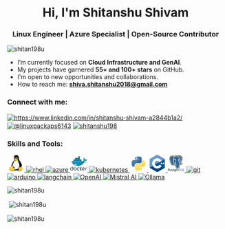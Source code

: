 <h1 align="center">Hi, I'm Shitanshu Shivam</h1>
<h3 align="center">Linux Engineer | Azure Specialist | Open-Source Contributor</h3>

<p align="left">
  <img src="https://komarev.com/ghpvc/?username=shitan198u&label=Profile%20views&color=0e75b6&style=flat" alt="shitan198u" /> 
</p>

- I’m currently focused on **Cloud Infrastructure and GenAI**.
- My projects have garnered **55+ and 100+ stars** on GitHub.
- I'm open to new opportunities and collaborations.
- How to reach me: **shiva.shitanshu2018@gmail.com**

<h3 align="left">Connect with me:</h3>
<p align="left">
<a href="https://linkedin.com/in/https://www.linkedin.com/in/shitanshu-shivam/" target="blank"><img align="center" src="https://raw.githubusercontent.com/rahuldkjain/github-profile-readme-generator/master/src/images/icons/Social/linked-in-alt.svg" alt="https://www.linkedin.com/in/shitanshu-shivam-a2844b1a2/" height="30" width="40" /></a>
<a href="https://www.youtube.com/@linuxpackaps6143" target="blank"><img align="center" src="https://raw.githubusercontent.com/rahuldkjain/github-profile-readme-generator/master/src/images/icons/Social/youtube.svg" alt="@linuxpackaps6143" height="30" width="40" /></a>
<a href="https://codeforces.com/profile/shitanshu198" target="blank"><img align="center" src="https://raw.githubusercontent.com/rahuldkjain/github-profile-readme-generator/master/src/images/icons/Social/codeforces.svg" alt="shitanshu198" height="30" width="40" /></a>
</p>

<h3 align="left">Skills and Tools:</h3>
<p align="left"> 
  <a href="https://www.linux.org/" target="_blank" rel="noreferrer"> 
    <img src="https://raw.githubusercontent.com/devicons/devicon/master/icons/linux/linux-original.svg" alt="linux" width="40" height="40"/> 
  </a>
  <a href="https://www.redhat.com/en/technologies/linux-platforms/enterprise-linux" target="_blank" rel="noreferrer"> 
    <img src="https://www.vectorlogo.zone/logos/redhat/redhat-icon.svg" alt="rhel" width="40" height="40"/> 
  </a>
  <a href="https://azure.microsoft.com/" target="_blank" rel="noreferrer"> 
    <img src="https://www.vectorlogo.zone/logos/microsoft_azure/microsoft_azure-icon.svg" alt="azure" width="40" height="40"/> 
  </a>
  <a href="https://www.docker.com/" target="_blank" rel="noreferrer"> 
    <img src="https://raw.githubusercontent.com/devicons/devicon/master/icons/docker/docker-original-wordmark.svg" alt="docker" width="40" height="40"/> 
  </a> 
  <a href="https://kubernetes.io" target="_blank" rel="noreferrer"> 
    <img src="https://www.vectorlogo.zone/logos/kubernetes/kubernetes-icon.svg" alt="kubernetes" width="40" height="40"/> 
  </a>
  <a href="https://www.python.org" target="_blank" rel="noreferrer"> 
    <img src="https://raw.githubusercontent.com/devicons/devicon/master/icons/python/python-original.svg" alt="python" width="40" height="40"/> 
  </a> 
  <a href="https://www.w3schools.com/cpp/" target="_blank" rel="noreferrer"> 
    <img src="https://raw.githubusercontent.com/devicons/devicon/master/icons/cplusplus/cplusplus-original.svg" alt="cplusplus" width="40" height="40"/> 
  </a> 
  <a href="https://www.postgresql.org" target="_blank" rel="noreferrer"> 
    <img src="https://raw.githubusercontent.com/devicons/devicon/master/icons/postgresql/postgresql-original-wordmark.svg" alt="postgresql" width="40" height="40"/> 
  </a>
  <a href="https://git-scm.com/" target="_blank" rel="noreferrer"> 
    <img src="https://www.vectorlogo.zone/logos/git-scm/git-scm-icon.svg" alt="git" width="40" height="40"/> 
  </a> 
  <a href="https://arduino.cc/" target="_blank" rel="noreferrer"> 
    <img src="https://cdn.worldvectorlogo.com/logos/arduino-1.svg" alt="arduino" width="40" height="40"/> 
  </a>
  <a href="https://www.langchain.com/" target="_blank" rel="noreferrer"> 
    <img src="https://registry.npmmirror.com/@lobehub/icons-static-png/latest/files/light/langchain-color.png" alt="langchain" width="40" height="40"/> 
  </a>
  <a href="https://openai.com/">
    <img src="https://registry.npmmirror.com/@lobehub/icons-static-png/latest/files/dark/openai.png" alt="OpenAI" width="40" height="40"/>
  </a>
  <a href="https://mistral.ai/">
    <img src="https://registry.npmmirror.com/@lobehub/icons-static-png/latest/files/dark/mistral-color.png" alt="Mistral AI" width="40" height="40"/>
  </a>
  <a href="https://ollama.ai/">
    <img src="https://registry.npmmirror.com/@lobehub/icons-static-png/latest/files/dark/ollama.png" alt="Ollama" width="40" height="40"/>
  </a>
</p>

<p align="left">
  <img src="https://github-readme-stats.vercel.app/api/top-langs?username=shitan198u&show_icons=true&locale=en&layout=compact" alt="shitan198u" />
</p>

<p>&nbsp;<img align="center" src="https://github-readme-stats.vercel.app/api?username=shitan198u&show_icons=true&locale=en" alt="shitan198u" /></p>

<p><img align="center" src="https://github-readme-streak-stats.herokuapp.com/?user=shitan198u&" alt="shitan198u" /></p>
